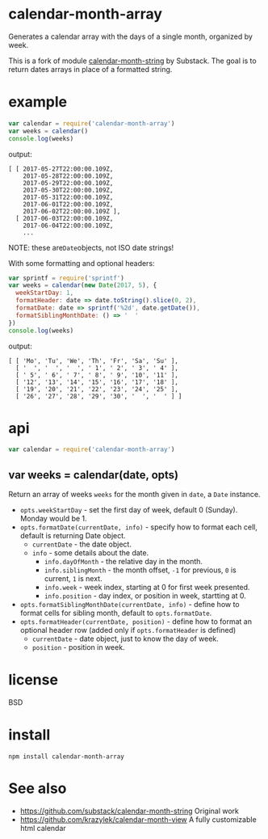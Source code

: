 # calendar-month-array

Generates a calendar array with the days of a single month, organized by week.

This is a fork of module [calendar-month-string](https://github.com/substack/calendar-month-string) by Substack. 
The goal is to return dates arrays in place of a formatted string.


# example

``` js
var calendar = require('calendar-month-array')
var weeks = calendar()
console.log(weeks)
```

output:

```
[ [ 2017-05-27T22:00:00.109Z,
    2017-05-28T22:00:00.109Z,
    2017-05-29T22:00:00.109Z,
    2017-05-30T22:00:00.109Z,
    2017-05-31T22:00:00.109Z,
    2017-06-01T22:00:00.109Z,
    2017-06-02T22:00:00.109Z ],
  [ 2017-06-03T22:00:00.109Z,
    2017-06-04T22:00:00.109Z,
    ...
```

NOTE: these are`Date`objects, not ISO date strings!


With some formatting and optional headers:

``` js
var sprintf = require('sprintf')
var weeks = calendar(new Date(2017, 5), { 
  weekStartDay: 1,
  formatHeader: date => date.toString().slice(0, 2),
  formatDate: date => sprintf('%2d', date.getDate()),
  formatSiblingMonthDate: () => '  '
})
console.log(weeks)
```

output:

```
[ [ 'Mo', 'Tu', 'We', 'Th', 'Fr', 'Sa', 'Su' ],
  [ '  ', '  ', '  ', ' 1', ' 2', ' 3', ' 4' ],
  [ ' 5', ' 6', ' 7', ' 8', ' 9', '10', '11' ],
  [ '12', '13', '14', '15', '16', '17', '18' ],
  [ '19', '20', '21', '22', '23', '24', '25' ],
  [ '26', '27', '28', '29', '30', '  ', '  ' ] ]
```


# api

``` js
var calendar = require('calendar-month-array')
```

## var weeks = calendar(date, opts)

Return an array of weeks `weeks` for the month given in `date`, a `Date` instance.

* `opts.weekStartDay` - set the first day of week, default 0 (Sunday). Monday would be 1.
* `opts.formatDate(currentDate, info)` - specify how to format each cell, default is returning Date object.
  * `currentDate` - the date object.
  * `info` - some details about the date.
    * `info.dayOfMonth` - the relative day in the month.
    * `info.siblingMonth` - the month offset, `-1` for previous, `0` is current, `1` is next.
    * `info.week` - week index, starting at 0 for first week presented.
    * `info.position` - day index, or position in week, startting at 0.
* `opts.formatSiblingMonthDate(currentDate, info)` - define how to format cells for sibling month, default to `opts.formatDate`.
* `opts.formatHeader(currentDate, position)` - define how to format an optional header row (added only if `opts.formatHeader` is defined)
  *  `currentDate` - date object, just to know the day of week.
  *  `position` - position in week.


# license

BSD


# install

```
npm install calendar-month-array
```


# See also

- https://github.com/substack/calendar-month-string Original work
- https://github.com/krazylek/calendar-month-view A fully customizable html calendar
